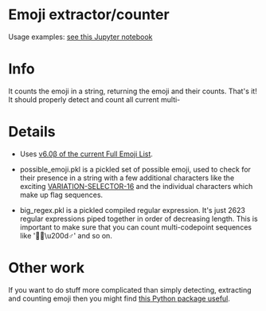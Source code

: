 # Emoji extractor/counter

Usage examples: [see this Jupyter notebook](https://github.com/alexanderrobertson/emoji-extractor/blob/master/notebooks/examples.ipynb)

# Info

It counts the emoji in a string, returning the emoji and their counts. That's it! It should properly detect and count all current multi-

# Details

* Uses [v6.0β of the current Full Emoji List](http://www.unicode.org/emoji/charts-6.0/full-emoji-list.html).

* possible_emoji.pkl is a pickled set of possible emoji, used to check for their presence in a string with a few additional characters like the exciting [VARIATION-SELECTOR-16](https://emojipedia.org/variation-selector-16/) and the individual characters which make up flag sequences.

* big_regex.pkl is a pickled compiled regular expression. It's just 2623 regular expressions piped together in order of decreasing length. This is important to make sure that you can count multi-codepoint sequences like '💁🏽\u200d♂️' and so on.

# Other work

If you want to do stuff more complicated than simply detecting, extracting and counting emoji then you might find [this Python package useful](https://github.com/carpedm20/emoji/).
